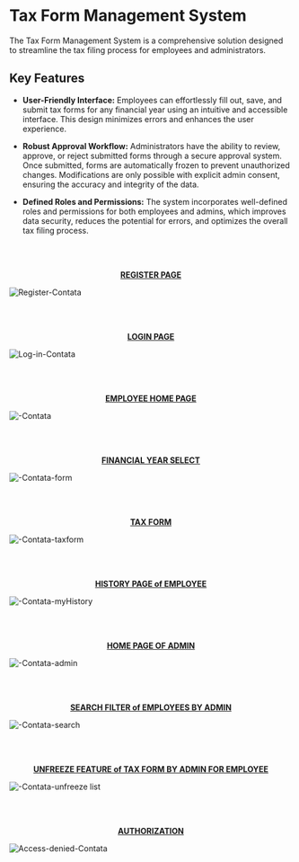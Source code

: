 # Tax Form Management System

The Tax Form Management System is a comprehensive solution designed to streamline the tax filing process for employees and administrators.

## Key Features

- **User-Friendly Interface:** Employees can effortlessly fill out, save, and submit tax forms for any financial year using an intuitive and accessible interface. This design minimizes errors and enhances the user experience.

- **Robust Approval Workflow:** Administrators have the ability to review, approve, or reject submitted forms through a secure approval system. Once submitted, forms are automatically frozen to prevent unauthorized changes. Modifications are only possible with explicit admin consent, ensuring the accuracy and integrity of the data.

- **Defined Roles and Permissions:** The system incorporates well-defined roles and permissions for both employees and admins, which improves data security, reduces the potential for errors, and optimizes the overall tax filing process.

<u></u>
<br><br>
<p align="center">
  <strong><u>REGISTER PAGE</u></strong>
  
  ![Register-Contata](https://github.com/user-attachments/assets/8c65daa8-6e55-453f-9be8-529713e8fec6)
</p>

<br><br>
<p align="center">
  <strong><u>LOGIN PAGE</u></strong>
  
  ![Log-in-Contata](https://github.com/user-attachments/assets/01c8637f-5c23-47e6-bbfe-3a4d613dd452)
</p>

<br><br>
<p align="center">
  <strong><u>EMPLOYEE HOME PAGE</u></strong>
  
  ![-Contata](https://github.com/user-attachments/assets/843a6b65-f7a9-472c-b511-d945e61171d7)
</p>

<br><br>
<p align="center">
  <strong><u>FINANCIAL YEAR SELECT</u></strong>
  
  ![-Contata-form](https://github.com/user-attachments/assets/eeb524db-1bc0-466d-b5d6-2c6b81160fe9)
</p>

<br><br>
<p align="center">
  <strong><u>TAX FORM</u></strong>
  
  ![-Contata-taxform](https://github.com/user-attachments/assets/67cbda67-a5a2-49b0-85c3-65e03b9b9191)
</p>

<br><br>
<p align="center">
  <strong><u>HISTORY PAGE of EMPLOYEE</u></strong>
  
  ![-Contata-myHistory](https://github.com/user-attachments/assets/307449ed-dc41-47fe-aca0-9e6ba8ef9932)
</p>

<br><br>
<p align="center">
  <strong><u>HOME PAGE OF ADMIN</u></strong>
  
  ![-Contata-admin](https://github.com/user-attachments/assets/83f97f43-1adf-42ff-baa9-ff81544d9e73)
</p>

<br><br>
<p align="center">
  <strong><u>SEARCH FILTER of EMPLOYEES BY ADMIN</u></strong>
  
  ![-Contata-search](https://github.com/user-attachments/assets/535cd8f4-88a0-463b-9fd6-eb858d52c88e)
</p>

<br><br>
<p align="center">
  <strong><u>UNFREEZE FEATURE of TAX FORM BY ADMIN FOR EMPLOYEE</u></strong>
  
  ![-Contata-unfreeze list](https://github.com/user-attachments/assets/67c6cbab-5698-43f7-b669-dd2161627cea)
</p>

<br><br>
<p align="center">
  <strong><u>AUTHORIZATION</u></strong>
  
  ![Access-denied-Contata](https://github.com/user-attachments/assets/f50b22ca-3df3-4591-af88-bf6f5068231d)
</p>
